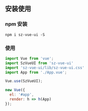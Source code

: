 ## 安装使用

### npm 安装

```shell
npm i sz-vue-ui -S
```

### 使用

```javascript
import Vue from 'vue';
import SzVueUI from 'sz-vue-ui'
import 'sz-vue-ui/lib/sz-vue-ui.css'
import App from './App.vue';

Vue.use(SzVueUI);

new Vue({
  el: '#app',
  render: h => h(App)
});
```
